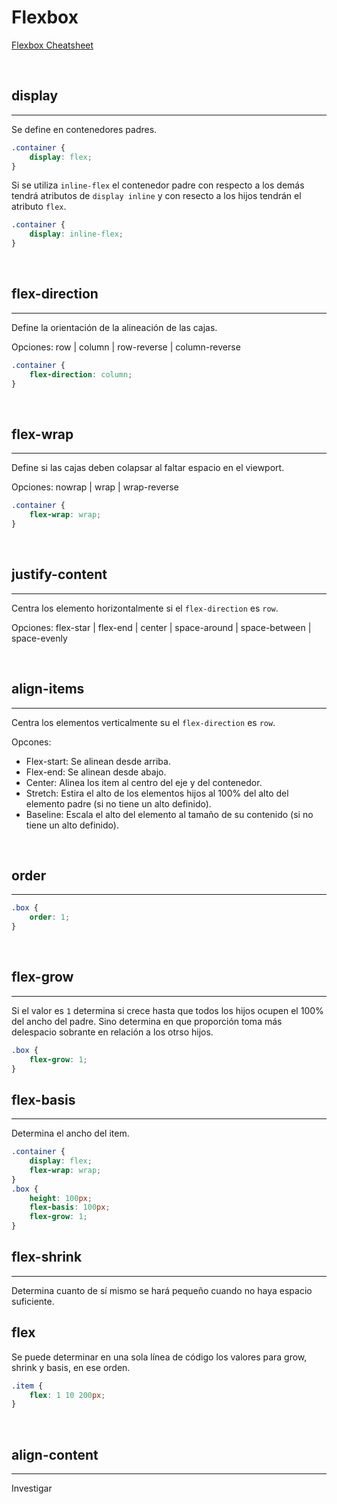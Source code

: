 # Flexbox

[Flexbox Cheatsheet](https://darekkay.com/flexbox-cheatsheet/)

<br>

## display

---

Se define en contenedores padres.

```css
.container {
    display: flex;
}
```

Si se utiliza `inline-flex` el contenedor padre con respecto a los demás tendrá atributos de `display inline` y con resecto a los hijos tendrán el atributo `flex`.

```css
.container {
    display: inline-flex;
}
```

<br>

## flex-direction

---

Define la orientación de la alineación de las cajas.

Opciones: row | column | row-reverse | column-reverse

```css
.container {
    flex-direction: column;
}
```

<br>

## flex-wrap

---

Define si las cajas deben colapsar al faltar espacio en el viewport.

Opciones: nowrap | wrap | wrap-reverse

```css
.container {
    flex-wrap: wrap;
}
```

<br>

## justify-content

---

Centra los elemento horizontalmente si el `flex-direction` es `row`.

Opciones: flex-star | flex-end | center | space-around | space-between | space-evenly

<br>

## align-items

---

Centra los elementos verticalmente su el `flex-direction` es `row`.

Opcones:

- Flex-start: Se alinean desde arriba.
- Flex-end: Se alinean desde abajo.
- Center: Alinea los item al centro del eje y del contenedor.
- Stretch: Estira el alto de los elementos hijos al 100% del alto del elemento padre (si no tiene un alto definido).
- Baseline: Escala el alto del elemento al tamaño de su contenido (si no tiene un alto definido).

<br>

## order

---

```css
.box {
    order: 1;
}
```

<br>

## flex-grow

---

Si el valor es `1` determina si crece hasta que todos los hijos ocupen el 100% del ancho del padre. Sino determina en que proporción toma más delespacio sobrante en relación a los otrso hijos.

```css
.box {
    flex-grow: 1;
}
```

## flex-basis

---

Determina el ancho del item.

```css
.container {
    display: flex;
    flex-wrap: wrap;
}
.box {
    height: 100px;
    flex-basis: 100px;
    flex-grow: 1;
}
```

## flex-shrink

---

Determina cuanto de sí mismo se hará pequeño cuando no haya espacio suficiente.

## flex

Se puede determinar en una sola línea de código los valores para grow, shrink y basis, en ese orden.

```css
.item {
    flex: 1 10 200px;
}
```

<br>

## align-content

---

Investigar
